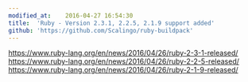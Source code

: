 ```yaml
---
modified_at:	2016-04-27 16:54:30
title:	'Ruby - Version 2.3.1, 2.2.5, 2.1.9 support added'
github: 'https://github.com/Scalingo/ruby-buildpack'
---
```


https://www.ruby-lang.org/en/news/2016/04/26/ruby-2-3-1-released/
https://www.ruby-lang.org/en/news/2016/04/26/ruby-2-2-5-released/
https://www.ruby-lang.org/en/news/2016/04/26/ruby-2-1-9-released/
